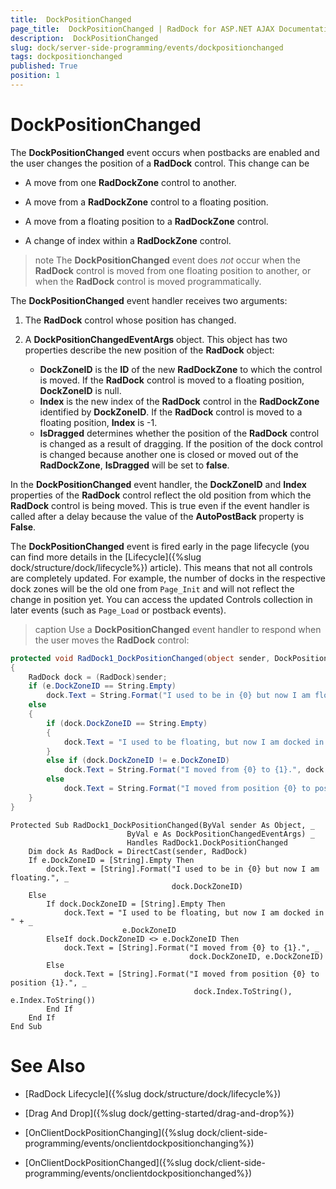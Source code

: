 ```yaml
---
title:  DockPositionChanged
page_title:  DockPositionChanged | RadDock for ASP.NET AJAX Documentation
description:  DockPositionChanged
slug: dock/server-side-programming/events/dockpositionchanged
tags: dockpositionchanged
published: True
position: 1
---
```


#  DockPositionChanged



The **DockPositionChanged** event occurs when postbacks are enabled and the user changes the position of a **RadDock** control. This change can be

* A move from one **RadDockZone** control to another.

* A move from a **RadDockZone** control to a floating position.

* A move from a floating position to a **RadDockZone** control.

* A change of index within a **RadDockZone** control.

>note The **DockPositionChanged** event does *not* occur when the **RadDock** control is moved from one floating position to another, or when the **RadDock** control is moved programmatically.


The **DockPositionChanged** event handler receives two arguments:

1. The **RadDock** control whose position has changed.

1. A **DockPositionChangedEventArgs** object. This object has two properties describe the new position of the **RadDock** object:
	* **DockZoneID** is the **ID** of the new **RadDockZone** to which the control is moved. If the **RadDock** control is moved to a floating position, **DockZoneID** is null.
	* **Index** is the new index of the **RadDock** control in the **RadDockZone** identified by **DockZoneID**. If the **RadDock** control is moved to a floating position, **Index** is -1.
	* **IsDragged** determines whether the position of the **RadDock** control is changed as a result of dragging. If the position of the dock control is changed because another one is closed or moved out of the **RadDockZone**, **IsDragged** will be set to **false**.

In the **DockPositionChanged** event handler, the **DockZoneID** and **Index** properties of the **RadDock** control reflect the old position from which the **RadDock** control is being moved. This is true even if the event handler is called after a delay because the value of the **AutoPostBack** property is **False**.

The **DockPositionChanged** event is fired early in the page lifecycle (you can find more details in the [Lifecycle]({%slug dock/structure/dock/lifecycle%}) article). This means that not all controls are completely updated. For example, the number of docks in the respective dock zones will be the old one from `Page_Init` and will not reflect the change in position yet. You can access the updated Controls collection in later events (such as `Page_Load` or postback events).


>caption Use a **DockPositionChanged** event handler to respond when the user moves the **RadDock** control:

````C#
protected void RadDock1_DockPositionChanged(object sender, DockPositionChangedEventArgs e)
{
    RadDock dock = (RadDock)sender;
    if (e.DockZoneID == String.Empty)
        dock.Text = String.Format("I used to be in {0} but now I am floating.", dock.DockZoneID);
    else
    {
        if (dock.DockZoneID == String.Empty)
        {
            dock.Text = "I used to be floating, but now I am docked in " + e.DockZoneID;
        }
        else if (dock.DockZoneID != e.DockZoneID)
            dock.Text = String.Format("I moved from {0} to {1}.", dock.DockZoneID, e.DockZoneID);
        else
            dock.Text = String.Format("I moved from position {0} to position {1}." + dock.Index.ToString(), e.Index.ToString());
    }
}
````
````VB     
Protected Sub RadDock1_DockPositionChanged(ByVal sender As Object, _
                          ByVal e As DockPositionChangedEventArgs) _
                          Handles RadDock1.DockPositionChanged
    Dim dock As RadDock = DirectCast(sender, RadDock)
    If e.DockZoneID = [String].Empty Then
        dock.Text = [String].Format("I used to be in {0} but now I am floating.", _
                                    dock.DockZoneID)
    Else
        If dock.DockZoneID = [String].Empty Then
            dock.Text = "I used to be floating, but now I am docked in " + _
                         e.DockZoneID
        ElseIf dock.DockZoneID <> e.DockZoneID Then
            dock.Text = [String].Format("I moved from {0} to {1}.", _
                                        dock.DockZoneID, e.DockZoneID)
        Else
            dock.Text = [String].Format("I moved from position {0} to position {1}.", _
                                         dock.Index.ToString(), e.Index.ToString())
        End If
    End If
End Sub
````


# See Also

 * [RadDock Lifecycle]({%slug dock/structure/dock/lifecycle%})

 * [Drag And Drop]({%slug dock/getting-started/drag-and-drop%})

 * [OnClientDockPositionChanging]({%slug dock/client-side-programming/events/onclientdockpositionchanging%})

 * [OnClientDockPositionChanged]({%slug dock/client-side-programming/events/onclientdockpositionchanged%})
